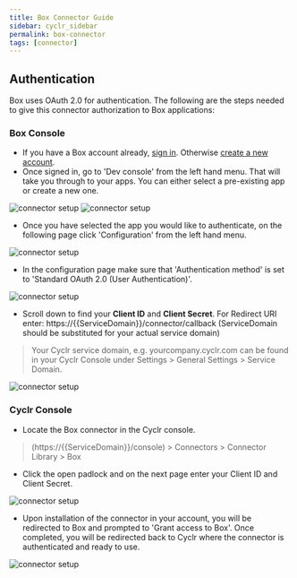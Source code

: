 ```yaml
---
title: Box Connector Guide
sidebar: cyclr_sidebar
permalink: box-connector
tags: [connector]
---
```


## Authentication

Box uses OAuth 2.0 for authentication. The following are the steps needed to give this connector authorization to Box applications:

### Box Console

 * If you have a Box account already, [sign in](https://account.box.com/login). Otherwise [create a new account](https://www.box.com/pricing).
 * Once signed in, go to 'Dev console' from the left hand menu. That will take you through to your apps. You can either select a pre-existing app or create a new one.

![connector setup](./images/box_setup_8.png)
![connector setup](./images/box_setup_1.png)

 * Once you have selected the app you would like to authenticate, on the following page click 'Configuration' from the left hand menu.

![connector setup](./images/box_setup_5.png)

 * In the configuration page make sure that 'Authentication method' is set to 'Standard OAuth 2.0 (User Authentication)'.

![connector setup](./images/box_setup_2.png)

 * Scroll down to find your **Client ID** and **Client Secret**. For Redirect URI enter: https://{{ServiceDomain}}/connector/callback (ServiceDomain should be substituted for your actual service domain)

> Your Cyclr service domain, e.g. yourcompany.cyclr.com can be found in your Cyclr Console under Settings > General Settings > Service Domain.

![connector setup](./images/box_setup_4.png)

### Cyclr Console

 * Locate the Box connector in the Cyclr console.

> (https://{{ServiceDomain}}/console) > Connectors > Connector Library > Box

 * Click the open padlock and on the next page enter your Client ID and Client Secret.

![connector setup](./images/box_setup_7.png)

 * Upon installation of the connector in your account, you will be redirected to Box and prompted to 'Grant access to Box'. Once completed, you will be redirected back to Cyclr where the connector is authenticated and ready to use.

![connector setup](./images/box_setup_9.png)
